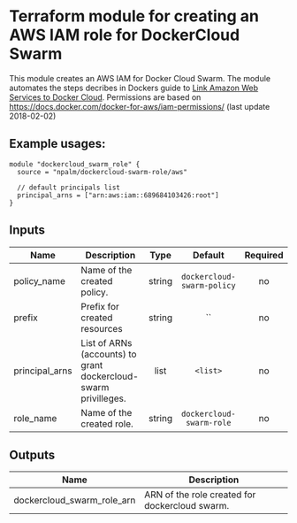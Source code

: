 # Terraform module for creating an AWS IAM role for DockerCloud Swarm

This module creates an AWS IAM for Docker Cloud Swarm. The module automates the steps decribes in Dockers guide to [Link Amazon Web Services to Docker Cloud](https://docs.docker.com/docker-cloud/cloud-swarm/link-aws-swarm/). Permissions are based on https://docs.docker.com/docker-for-aws/iam-permissions/ (last update 2018-02-02)


## Example usages:
```
module "dockercloud_swarm_role" {
  source = "npalm/dockercloud-swarm-role/aws"

  // default principals list
  principal_arns = ["arn:aws:iam::689684103426:root"]
}

```

## Inputs

| Name | Description | Type | Default | Required |
|------|-------------|:----:|:-----:|:-----:|
| policy_name | Name of the created policy. | string | `dockercloud-swarm-policy` | no |
| prefix | Prefix for created resources | string | `` | no |
| principal_arns | List of ARNs (accounts) to grant dockercloud-swarm privilleges. | list | `<list>` | no |
| role_name | Name of the created role. | string | `dockercloud-swarm-role` | no |

## Outputs

| Name | Description |
|------|-------------|
| dockercloud_swarm_role_arn | ARN of the role created for dockercloud swarm. |

